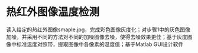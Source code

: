 # 热红外图像温度检测
读入给定的热红外图像smaple.jpg，完成彩色图像灰度化；对步骤1中的灰色图像加噪，并采用不同的方法对不同的加噪图像去噪，使得去噪效果更佳；基于灰度图像中标准温度对照带，提取图像中各像素的温度值；基于Matlab GUI设计软件
